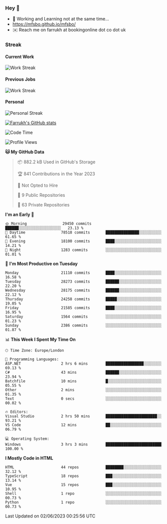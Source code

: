 ### Hey 👋

- 🏃 Working and Learning not at the same time...
- https://mfsbo.github.io/mfsbo/
- ✉️ Reach me on farrukh at bookingonline dot co dot uk

### Streak
#### Current Work
![Work Streak](https://streak-stats.demolab.com/?user=mfsbo)
#### Previous Jobs
![Work Streak](https://streak-stats.demolab.com/?user=farrukhcw)
#### Personal
![Personal Streak](https://streak-stats.demolab.com/?user=farrukhsubhani)

[![Farrukh's GitHub stats](https://github-readme-stats.vercel.app/api?username=mfsbo&hide=stars&count_private=true)](https://github.com/mfsbo/)

<!--START_SECTION:waka-->
![Code Time](http://img.shields.io/badge/Code%20Time-294%20hrs%2056%20mins-blue)

![Profile Views](http://img.shields.io/badge/Profile%20Views-33-blue)

**🐱 My GitHub Data** 

> 📦 882.2 kB Used in GitHub's Storage 
 > 
> 🏆 841 Contributions in the Year 2023
 > 
> 🚫 Not Opted to Hire
 > 
> 📜 9 Public Repositories 
 > 
> 🔑 63 Private Repositories 
 > 
**I'm an Early 🐤** 

```text
🌞 Morning                29450 commits       ██████░░░░░░░░░░░░░░░░░░░   23.13 % 
🌆 Daytime                78518 commits       ███████████████░░░░░░░░░░   61.65 % 
🌃 Evening                18100 commits       ████░░░░░░░░░░░░░░░░░░░░░   14.21 % 
🌙 Night                  1283 commits        ░░░░░░░░░░░░░░░░░░░░░░░░░   01.01 % 
```
📅 **I'm Most Productive on Tuesday** 

```text
Monday                   21110 commits       ████░░░░░░░░░░░░░░░░░░░░░   16.58 % 
Tuesday                  28273 commits       ██████░░░░░░░░░░░░░░░░░░░   22.20 % 
Wednesday                28175 commits       ██████░░░░░░░░░░░░░░░░░░░   22.12 % 
Thursday                 24258 commits       █████░░░░░░░░░░░░░░░░░░░░   19.05 % 
Friday                   21585 commits       ████░░░░░░░░░░░░░░░░░░░░░   16.95 % 
Saturday                 1564 commits        ░░░░░░░░░░░░░░░░░░░░░░░░░   01.23 % 
Sunday                   2386 commits        ░░░░░░░░░░░░░░░░░░░░░░░░░   01.87 % 
```


📊 **This Week I Spent My Time On** 

```text
🕑︎ Time Zone: Europe/London

💬 Programming Languages: 
ASP.NET                  2 hrs 6 mins        █████████████████░░░░░░░░   69.13 % 
C#                       43 mins             ██████░░░░░░░░░░░░░░░░░░░   23.94 % 
Batchfile                10 mins             █░░░░░░░░░░░░░░░░░░░░░░░░   05.55 % 
Other                    2 mins              ░░░░░░░░░░░░░░░░░░░░░░░░░   01.35 % 
Text                     0 secs              ░░░░░░░░░░░░░░░░░░░░░░░░░   00.02 % 

🔥 Editors: 
Visual Studio            2 hrs 50 mins       ███████████████████████░░   93.21 % 
VS Code                  12 mins             ██░░░░░░░░░░░░░░░░░░░░░░░   06.79 % 

💻 Operating System: 
Windows                  3 hrs 3 mins        █████████████████████████   100.00 % 
```

**I Mostly Code in HTML** 

```text
HTML                     44 repos            ████████░░░░░░░░░░░░░░░░░   32.12 % 
TypeScript               18 repos            ███░░░░░░░░░░░░░░░░░░░░░░   13.14 % 
Vue                      15 repos            ███░░░░░░░░░░░░░░░░░░░░░░   10.95 % 
Shell                    1 repo              ░░░░░░░░░░░░░░░░░░░░░░░░░   00.73 % 
Python                   1 repo              ░░░░░░░░░░░░░░░░░░░░░░░░░   00.73 % 
```




 Last Updated on 02/06/2023 00:25:56 UTC
<!--END_SECTION:waka-->
<!--
**mfsbo/mfsbo** is a ✨ _special_ ✨ repository because its `README.md` (this file) appears on your GitHub profile.

Here are some ideas to get you started:

- 🔭 I’m currently working on ...
- 🌱 I’m currently learning ...
- 👯 I’m looking to collaborate on ...
- 🤔 I’m looking for help with ...
- 💬 Ask me about ...
- 📫 How to reach me: ...
- 😄 Pronouns: ...
- ⚡ Fun fact: ...
-->
